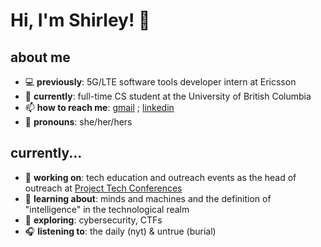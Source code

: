 # Hi, I'm Shirley! 👋 

## about me
- 💻 **previously**: 5G/LTE software tools developer intern at Ericsson 
- 🤖 **currently**: full-time CS student at the University of British Columbia
- 📫 **how to reach me**: [gmail](shirleyyzyang@gmail.com) ; [linkedin](https://www.linkedin.com/in/shirleyyzyang/)
- 🤗 **pronouns**: she/her/hers 

## currently...
- 📝 **working on**: tech education and outreach events as the head of outreach at [Project Tech Conferences](http://projecttechconferences.com)
- 🌱 **learning about**: minds and machines and the definition of "intelligence" in the technological realm 
- 🔭 **exploring**: cybersecurity, CTFs 
- 🎧 **listening to**: the daily (nyt) & untrue (burial)


